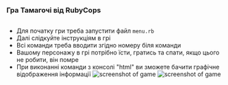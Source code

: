 ### **Гра Тамагочі від RubyCops**
```
```
* Для початку гри треба запустити файл `menu.rb`
* Далі слідкуйте інструкціям в грі
* Всі команди треба вводити згідно номеру біля команди
* Вашому персонажу в грі потрібно їсти, гратись та спати, якщо цього не робити, він помре 
* При виконанні команди з консолі "html" ви зможете бачити графічне відображення інформації
![screenshot of game](https://i.ibb.co/LxS0q9j/2020-11-11-21-48-10.png)
![screenshot of game](https://i.ibb.co/ykh1ykp/2020-11-19-14-48-43.png)



